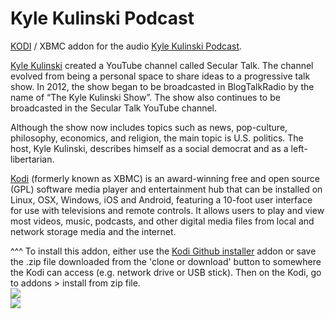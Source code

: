 Kyle Kulinski Podcast<br>
=============================

<a href="www.kodi.tv">KODI</a> / XBMC addon for the audio <a href="https://seculartalk.net">Kyle Kulinski Podcast</a>.

<a href="https://seculartalk.net">Kyle Kulinski</a> created a YouTube channel called Secular Talk. The channel evolved from being a personal space to share ideas to a progressive talk show. In 2012, the show began to be broadcasted in BlogTalkRadio by the name of “The Kyle Kulinski Show”. The show also continues to be broadcasted in the Secular Talk YouTube channel.<br>

Although the show now includes topics such as news, pop-culture, philosophy, economics, and religion, the main topic is U.S. politics. The host, Kyle Kulinski, describes himself as a social democrat and as a left-libertarian.<br>

<a href="www.kodi.tv">Kodi</a> (formerly known as XBMC) is an award-winning free and open source (GPL) software media player and entertainment hub that can be installed on Linux, OSX, Windows, iOS and Android, featuring a 10-foot user interface for use with televisions and remote controls. It allows users to play and view most videos, music, podcasts, and other digital media files from local and network storage media and the internet.<br>

^^^ To install this addon, either use the <a href="https://www.tvaddons.co/github-browser-kodi/">Kodi Github installer</a> addon or save the .zip file downloaded from the 'clone or download' button to somewhere the Kodi can access (e.g. network drive or USB stick). Then on the Kodi, go to addons > install from zip file.<br>
<a href="https://www.seculartalk.net"><img src="https://dasg7xwmldix6.cloudfront.net/hostpics/e5917135-c100-4797-90d8-9ad0eec616c6_mic-green-wave.jpg"><br><a href="http://www.kodi.tv"><img src="https://kodi.tv/sites/default/files/page/field_image/about--devices.jpg">
